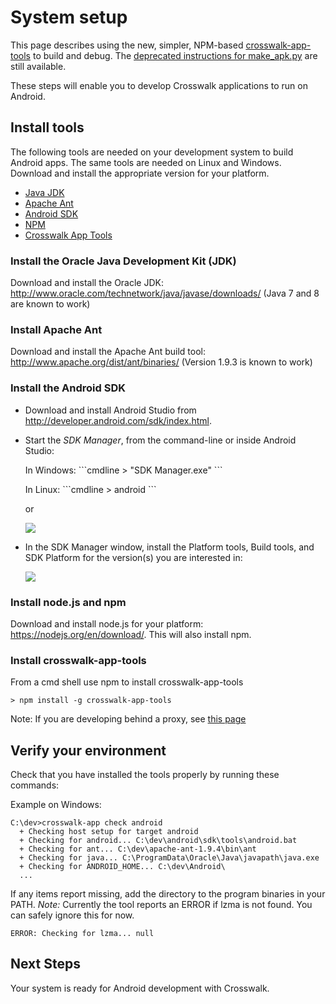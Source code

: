 # System setup

This page describes using the new, simpler, NPM-based [crosswalk-app-tools](/documentation/crosswalk-app-tools.html) to build and debug. The [deprecated instructions for make_apk.py](make_apk_docs.html) are still available.

These steps will enable you to develop Crosswalk applications to run on Android. 

## Install tools
The following tools are needed on your development system to build Android apps. The same tools are needed on Linux and Windows. Download and install the appropriate version for your platform.

* [Java JDK](#Java)
* [Apache Ant](#Ant)
* [Android SDK](#Android)
* [NPM](#NPM)
* [Crosswalk App Tools](#Crosswalk)

### <a class="doc-anchor" id="Java"></a>Install the Oracle Java Development Kit (JDK)

   Download and install the Oracle JDK: http://www.oracle.com/technetwork/java/javase/downloads/  (Java 7 and 8 are known to work)

### <a class="doc-anchor" id="Ant"></a>Install Apache Ant

   Download and install the Apache Ant build tool: http://www.apache.org/dist/ant/binaries/ (Version 1.9.3 is known to work)

### <a class="doc-anchor" id="Android"></a>Install the Android SDK

   * Download and install Android Studio from <a href='http://developer.android.com/sdk/index.html' target='_blank'>http://developer.android.com/sdk/index.html</a>.

   * Start the *SDK Manager*, from the command-line or inside Android Studio:

      <p>In Windows: 
     ```cmdline
     > "SDK Manager.exe"
	 ```
      <p>In Linux: 
	 ```cmdline
	 > android
	 ```
      <p>or</p>
      <img src="/assets/sdk-manager1.png" style="margin: 0 auto"/>

   * In the SDK Manager window, install the Platform tools, Build tools, and SDK Platform for the version(s) you are interested in:

       <img src="/assets/sdk-manager-select.png" style="display: block; margin: 0 auto"/>

### <a class="doc-anchor" id="NPM"></a>Install node.js and npm

   Download and install node.js for your platform: https://nodejs.org/en/download/.  This will also install npm.

### <a class="doc-anchor" id="Crosswalk"></a>Install crosswalk-app-tools
From a cmd shell use npm to install crosswalk-app-tools

```cmdline
> npm install -g crosswalk-app-tools
```

   Note: If you are developing behind a proxy, see [this page](/documentation/npm-proxy-setup.html)

## <a class="doc-anchor" id="Verify-your-environment"></a>Verify your environment
Check that you have installed the tools properly by running these commands:

Example on Windows:
```cmdline
C:\dev>crosswalk-app check android
  + Checking host setup for target android
  + Checking for android... C:\dev\android\sdk\tools\android.bat
  + Checking for ant... C:\dev\apache-ant-1.9.4\bin\ant
  + Checking for java... C:\ProgramData\Oracle\Java\javapath\java.exe
  + Checking for ANDROID_HOME... C:\dev\Android\
  ...
```
If any items report missing, add the directory to the program binaries in your PATH.
*Note:* Currently the tool reports an ERROR if lzma is not found. You can safely ignore this for now.
```cmdline
ERROR: Checking for lzma... null
```

## Next Steps
Your system is ready for Android development with Crosswalk.


